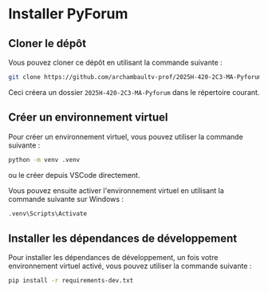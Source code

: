 # Installer PyForum


## Cloner le dépôt

Vous pouvez cloner ce dépôt en utilisant la commande suivante :

```bash
git clone https://github.com/archambaultv-prof/2025H-420-2C3-MA-Pyforum
```

Ceci créera un dossier `2025H-420-2C3-MA-Pyforum` dans le répertoire courant.

## Créer un environnement virtuel

Pour créer un environnement virtuel, vous pouvez utiliser la commande suivante :

```bash
python -m venv .venv
```
ou le créer depuis VSCode directement.

Vous pouvez ensuite activer l'environnement virtuel en utilisant la commande
suivante sur Windows :

```bash
.venv\Scripts\Activate
```


## Installer les dépendances de développement

Pour installer les dépendances de développement, un fois votre environnement
 virtuel activé, vous pouvez utiliser la commande suivante :

```bash
pip install -r requirements-dev.txt
```